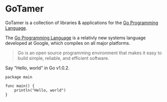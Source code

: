 GoTamer
=======

GoTamer is a collection of libraries & applications for the [Go Programming Language][go].

The [Go Programming Language][go] is a relativly new systems language 
developed at Google, which compiles on all major platforms. 

 > Go is an open source programming environment 
 > that makes it easy to build simple, reliable, and efficient software.

Say "Hello, world" in Go v1.0.2.

	package main

	func main() {
		println("Hello, world")
	}


[go]: http://golang.org/  "Go Programming Language"